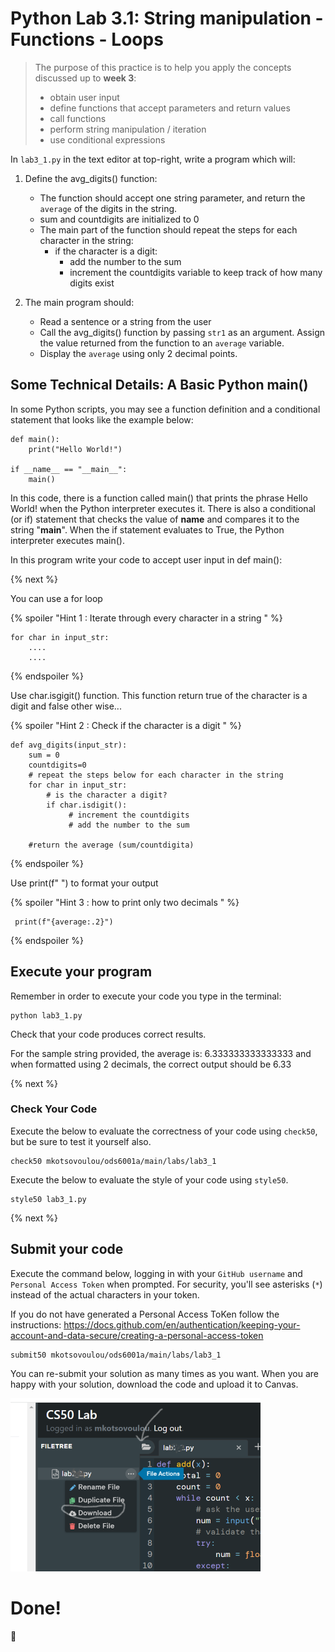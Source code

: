 # Python Lab 3.1: String manipulation - Functions - Loops

> The purpose of this practice is to help you apply the concepts discussed up to **week 3**: 
>
> - obtain user input
> - define functions that accept parameters and return values
> - call functions
> - perform string manipulation / iteration
> - use conditional expressions

In `lab3_1.py` in the text editor at top-right, write a program which will:

1. Define the avg_digits() function:
    - The function should accept one string parameter, and return the `average` of the digits in the string.
    - sum and countdigits are initialized to 0
    - The main part of the function should repeat the steps for each character in the string:
        - if the character is a digit:
            - add the number to the sum
            - increment the countdigits variable to keep track of how many digits exist

2. The main program should:
    - Read a sentence or a string from the user
    - Call the avg_digits() function by passing `str1` as an argument. Assign the value returned from the function to an `average` variable.
    - Display the `average` using only 2 decimal points.


## Some Technical Details: A Basic Python main()

In some Python scripts, you may see a function definition and a conditional statement that looks like the example below:
```
def main():
    print("Hello World!")

if __name__ == "__main__":
    main()
```
In this code, there is a function called main() that prints the phrase Hello World! when the Python interpreter executes it. There is also a conditional (or if) statement that checks the value of __name__ and compares it to the string "__main__". When the if statement evaluates to True, the Python interpreter executes main().

In this program write your code to accept user input in def main():

{% next %}


You can use a for loop

{% spoiler "Hint 1 : Iterate through every character in a string " %}

```
for char in input_str:
    ....
    ....
```

{% endspoiler %}


Use char.isgigit() function. This function return true of the character is a digit and false other wise...

{% spoiler "Hint 2 : Check if the character is a digit " %}

```
def avg_digits(input_str):
    sum = 0
    countdigits=0
    # repeat the steps below for each character in the string
    for char in input_str:
        # is the character a digit? 
        if char.isdigit():
             # increment the countdigits  
             # add the number to the sum

    #return the average (sum/countdigita)
```

{% endspoiler %}

Use print(f" ") to format your output

{% spoiler "Hint 3 : how to print only two decimals " %}

```
 print(f"{average:.2}")

```

{% endspoiler %}



## Execute your program 

Remember in order to execute your code you type in the terminal:
```
python lab3_1.py
```

Check that your code produces correct results. 

For the sample string provided, the average is:  6.333333333333333 and when formatted using 2 decimals, the correct output should be 6.33

{% next %}

### Check Your Code

Execute the below to evaluate the correctness of your code using `check50`, but be sure to test it yourself also.


```
check50 mkotsovoulou/ods6001a/main/labs/lab3_1
```

Execute the below to evaluate the style of your code using `style50`.

```
style50 lab3_1.py
```

{% next %}

## Submit your code

Execute the command below, logging in with your `GitHub username` and `Personal Access Token` when prompted. For security, you'll see asterisks (`*`) instead of the actual characters in your token. 

If you do not have generated a Personal Access ToKen follow the instructions: 
https://docs.github.com/en/authentication/keeping-your-account-and-data-secure/creating-a-personal-access-token

```
submit50 mkotsovoulou/ods6001a/main/labs/lab3_1
```

You can re-submit your solution as many times as you want.
When you are happy with your solution, download the code and upload it to Canvas.

![Image of download](download.png)


# Done!
:tada: